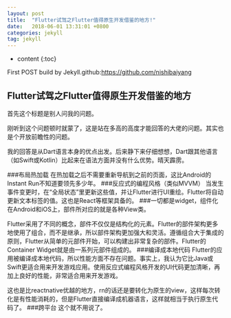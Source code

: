 ```yaml
---
layout: post
title:  "Flutter试驾之Flutter值得原生开发借鉴的地方!"
date:   2018-06-01 13:31:01 +0800
categories: jekyll
tag: jekyll
---
```


* content
{:toc}


First POST build by Jekyll.github:https://github.com/nishibaiyang


Flutter试驾之Flutter值得原生开发借鉴的地方
------------------------
首先这个标题是别人问我的问题。

刚听到这个问题顿时就蒙了，这是站在多高的高度才能回答的大佬的问题。其实也是个开放前瞻性的问题。

我的回答是从Dart语言本身的优点出发。后来静下来仔细想想，Dart跟其他语言（如Swift或Kotlin）比起来在语法方面并没有什么优势。晴天霹雳。

###布局热加载
在热加载之后不需要重新导航到之前的页面，这比Android的Instant Run不知道要领先多少年。
###反应式的编程风格（类似MVVM）
当发生事件变更时，在“全局状态”里更新这些值，并让Flutter进行UI重绘。Flutter将自动更新文本标签的值。这也是React等框架具备的。
###一切都是widget，组件化
在Android和iOS上，部件所对应的就是各种View类。

Flutter采用了不同的概念，部件不仅仅是结构化的元素。Flutter的部件架构更多地使用了组合，而不是继承，所以部件架构更加强大和灵活。遵循组合大于集成的原则，Flutter从简单的元部件开始，可以构建出非常复杂的部件。Flutter的Container Widget就是由一系列元部件组成的。
###编译成本地代码
Flutter的应用被编译成本地代码，所以性能方面不存在问题。事实上，我认为它比Java或Swift更适合用来开发游戏应用。使用反应式编程风格开发的UI代码更加清晰，再加上良好的性能，非常适合用来开发游戏。

这也是比reactnative优越的地方，rn的话还是要转化为原生的view，这样每次转化是有性能消耗的，但是Flutter直接编译成机器语言，这样就相当于执行原生代码了。
###跨平台
这个就不用说了。
















[jekyll]:      http://jekyllrb.com
[jekyll-gh]:   https://github.com/jekyll/jekyll
[jekyll-help]: https://github.com/jekyll/jekyll-help
